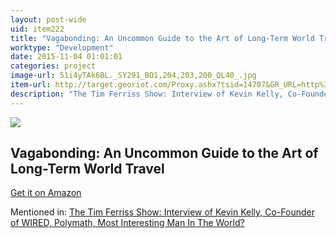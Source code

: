 ```yaml
---
layout: post-wide
uid: item222
title: "Vagabonding: An Uncommon Guide to the Art of Long-Term World Travel"
worktype: "Development"
date: 2015-11-04 01:01:01
categories: project
image-url: 51i4yTAk6BL._SY291_BO1,204,203,200_QL40_.jpg
item-url: http://target.georiot.com/Proxy.ashx?tsid=14707&GR_URL=http%3A%2F%2Fwww.amazon.com%2FVagabonding-Uncommon-Guide-Long-Term-Travel%2Fdp%2F0812992180%2F
description: "The Tim Ferriss Show: Interview of Kevin Kelly, Co-Founder of WIRED, Polymath, Most Interesting Man In The World?"
---
```

<a href="http://target.georiot.com/Proxy.ashx?tsid=14707&GR_URL=http%3A%2F%2Fwww.amazon.com%2FVagabonding-Uncommon-Guide-Long-Term-Travel%2Fdp%2F0812992180%2F" target="blank"><img src="../../../../img/thumbs/51i4yTAk6BL._SY291_BO1,204,203,200_QL40_.jpg" class="prod-img"></a>
<h2>Vagabonding: An Uncommon Guide to the Art of Long-Term World Travel</h2>
<p><a href="http://target.georiot.com/Proxy.ashx?tsid=14707&GR_URL=http%3A%2F%2Fwww.amazon.com%2FVagabonding-Uncommon-Guide-Long-Term-Travel%2Fdp%2F0812992180%2F" target="blank">Get it on Amazon</a><p>
<p>Mentioned in: <a href="http://fourhourworkweek.com/2014/08/29/kevin-kelly/" target="blank">The Tim Ferriss Show: Interview of Kevin Kelly, Co-Founder of WIRED, Polymath, Most Interesting Man In The World?</a></p>
